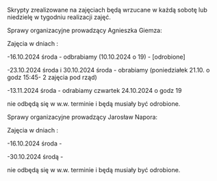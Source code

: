 Skrypty zrealizowane na zajęciach będą wrzucane w każdą sobotę lub niedzielę w tygodniu realizacji zajęć.

Sprawy organizacyjne prowadzący Agnieszka Giemza:

Zajęcia w dniach :

-16.10.2024 środa - odbrabiamy (10.10.2024 o 19) - [odrobione]

-23.10.2024 środa i 30.10.2024 środa - obrabiamy (poniedziałek 21.10. o godz 15:45- 2 zajęcia pod rząd) 

-13.11.2024 środa   - odrabiamy czwartek 24.10.2024 o godz 19

nie odbędą się w w.w. terminie i będą musiały być odrobione.

Sprawy organizacyjne prowadzący Jarosław Napora:

Zajęcia w dniach :

-16.10.2024 środa -

-30.10.2024 środą  - 

nie odbędą się w w.w. terminie i będą musiały być odrobione.
